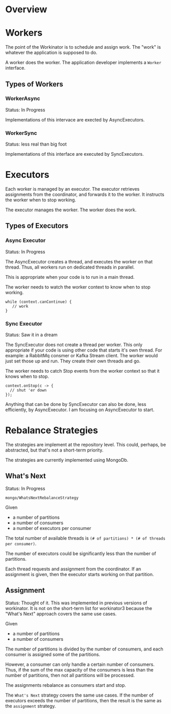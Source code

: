 
# Overview

# Workers

The point of the Workinator is to schedule and assign work. The "work" is whatever the application is supposed to do.

A worker does the worker. The application developer implements a `Worker` interface.

## Types of Workers

### WorkerAsync

Status: In Progress

Implementations of this intervace are exected by AsyncExecutors.

### WorkerSync

Status: less real than big foot

Implementations of this interface are executed by SyncExecutors.

# Executors

Each worker is managed by an executor. The executor retrieves assignments from the coordinator, and forwards it to the worker. It instructs the worker when to stop working.

The executor manages the worker. The worker does the work.

## Types of Executors

### Async Executor

Status: In Progress

The AsyncExecutor creates a thread, and executes the worker on that thread. Thus, all workers run on dedicated threads in parallel.

This is appropriate when your code is to run in a main thread.

The worker needs to watch the worker context to know when to stop working.

```
while (context.canContinue) {
   // work
}
```

### Sync Executor

Status: Saw it in a dream

The SyncExecutor does not create a thread per worker. This only appropriate if your code is using other code that starts it's own thread. For example: a RabbitMq consmer or Kafka Stream client. The worker would just set those up and run. They create their own threads and go.

The worker needs to catch Stop events from the worker context so that it knows when to stop.

```
context.onStop(c -> {
  // shut 'er down
});
```

Anything that can be done by SyncExecutor can also be done, less efficiently, by AsyncExecutor. I am focusing on AsyncExecutor to start.


# Rebalance Strategies

The strategies are implement at the repository level. This could, perhaps, be abstracted, but that's not a short-term priority.

The strategies are currently implemented using MongoDb.

## What's Next

Status: In Progress

`mongo/WhatsNextRebalanceStrategy`

Given

* a number of partitions
* a number of consumers
* a number of executors per consumer

The total number of available threads is `(# of partitions) * (# of threads per consumer)`.

The number of executors could be significantly less than the number of partitions.

Each thread requests and assignment from the coordinator. If an assignment is given, then the executor starts working on that partition.


## Assignment

Status: Thought of it. This was implemented in previous versions of workinator. It is not on the short-term list for workinator3 because the "What's Next" approach covers the same use cases.

Given

* a number of partitions
* a number of consumers

The number of partitions is divided by the number of consumers, and each consumer is assigned some of the partitions.

However, a consumer can only handle a certain number of consumers. Thus, if the sum of the max capacity of the consumers is less than the number of partitions, then not all partitions will be processed.

The assignments rebalance as consumers start and stop.

The `What's Next` strategy covers the same use cases. If the number of executors exceeds the number of partitions, then the result is the same as the `assignment` strategy.


